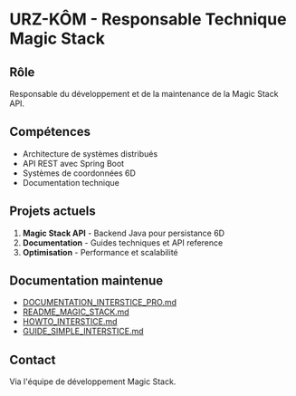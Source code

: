 # URZ-KÔM - Responsable Technique Magic Stack

## Rôle

Responsable du développement et de la maintenance de la Magic Stack API.

## Compétences

- Architecture de systèmes distribués
- API REST avec Spring Boot
- Systèmes de coordonnées 6D
- Documentation technique

## Projets actuels

1. **Magic Stack API** - Backend Java pour persistance 6D
2. **Documentation** - Guides techniques et API reference
3. **Optimisation** - Performance et scalabilité

## Documentation maintenue

- [DOCUMENTATION_INTERSTICE_PRO.md](../../../DOCUMENTATION_INTERSTICE_PRO.md)
- [README_MAGIC_STACK.md](../../../README_MAGIC_STACK.md)
- [HOWTO_INTERSTICE.md](../../../REALGAME/HOWTO_INTERSTICE.md)
- [GUIDE_SIMPLE_INTERSTICE.md](../../../spells/stack/GUIDE_SIMPLE_INTERSTICE.md)

## Contact

Via l'équipe de développement Magic Stack.